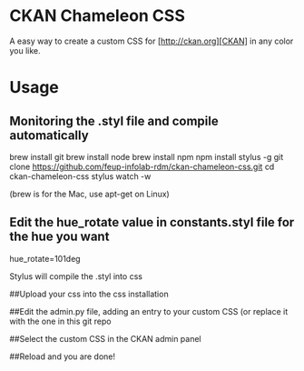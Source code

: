 # CKAN Chameleon CSS
A easy way to create a custom CSS for [http://ckan.org][CKAN] in any color you like.

# Usage

## Monitoring the .styl file and compile automatically
brew install git
brew install node
brew install npm
npm install stylus -g
git clone https://github.com/feup-infolab-rdm/ckan-chameleon-css.git
cd ckan-chameleon-css
stylus watch -w

(brew is for the Mac, use apt-get on Linux)

## Edit the hue_rotate value in constants.styl file for the hue you want
hue_rotate=101deg 

Stylus will compile the .styl into css

##Upload your css into the css installation

##Edit the admin.py file, adding an entry to your custom CSS (or replace it with the one in this git repo

##Select the custom CSS in the CKAN admin panel

##Reload and you are done!

